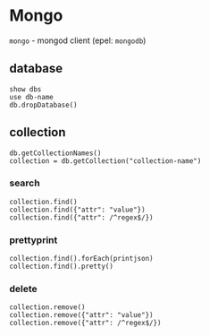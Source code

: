 # Mongo

`mongo` - mongod client (epel: `mongodb`)

## database

```mongo
show dbs
use db-name
db.dropDatabase()
```

## collection

```mongo
db.getCollectionNames()
collection = db.getCollection("collection-name")
```

### search

```mongo
collection.find()
collection.find({"attr": "value"})
collection.find({"attr": /^regex$/})
```

### prettyprint

```mongo
collection.find().forEach(printjson)
collection.find().pretty()
```

### delete

```mongo
collection.remove()
collection.remove({"attr": "value"})
collection.remove({"attr": /^regex$/})
```
